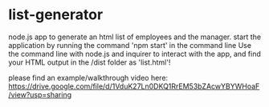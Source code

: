 # list-generator
node.js app to generate an html list of employees and the manager.
start the application by running the command 'npm start' in the command line
Use the command line with node.js and inquirer to interact with the app, and find your HTML output in the /dist folder as 'list.html'!

please find an example/walkthrough video here: https://drive.google.com/file/d/1VduK27Ln0DKQ1RrEM53bZAcwYBYWHoaF/view?usp=sharing
